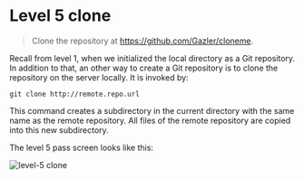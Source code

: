 
# Level 5 clone

> Clone the repository at https://github.com/Gazler/cloneme.

Recall from level 1, when we initialized the local directory as a Git
repository. In addition to that, an other way to create a Git repository is to
clone the repository on the server locally. It is invoked by:

```shell
git clone http://remote.repo.url
```

This command creates a subdirectory in the current directory with the same name
as the remote repository. All files of the remote repository are copied into
this new subdirectory.

The level 5 pass screen looks like this:

![level-5 clone](images/level-5-clone.png)
